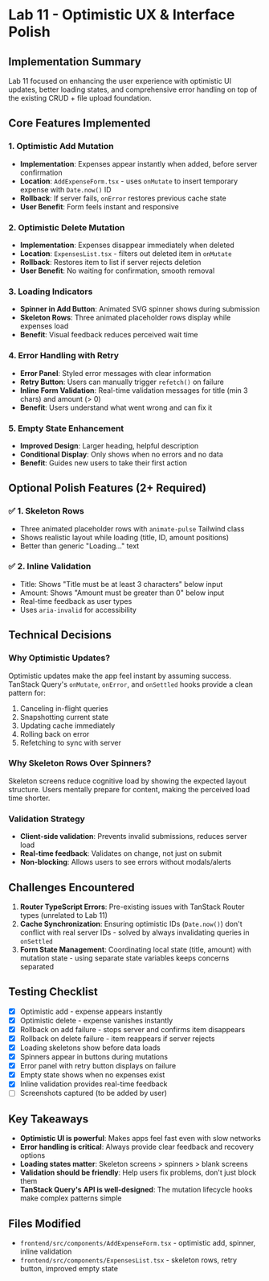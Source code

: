 # Lab 11 - Optimistic UX & Interface Polish

## Implementation Summary

Lab 11 focused on enhancing the user experience with optimistic UI updates, better loading states, and comprehensive error handling on top of the existing CRUD + file upload foundation.

## Core Features Implemented

### 1. Optimistic Add Mutation
- **Implementation**: Expenses appear instantly when added, before server confirmation
- **Location**: `AddExpenseForm.tsx` - uses `onMutate` to insert temporary expense with `Date.now()` ID
- **Rollback**: If server fails, `onError` restores previous cache state
- **User Benefit**: Form feels instant and responsive

### 2. Optimistic Delete Mutation
- **Implementation**: Expenses disappear immediately when deleted
- **Location**: `ExpensesList.tsx` - filters out deleted item in `onMutate`
- **Rollback**: Restores item to list if server rejects deletion
- **User Benefit**: No waiting for confirmation, smooth removal

### 3. Loading Indicators
- **Spinner in Add Button**: Animated SVG spinner shows during submission
- **Skeleton Rows**: Three animated placeholder rows display while expenses load
- **Benefit**: Visual feedback reduces perceived wait time

### 4. Error Handling with Retry
- **Error Panel**: Styled error messages with clear information
- **Retry Button**: Users can manually trigger `refetch()` on failure
- **Inline Form Validation**: Real-time validation messages for title (min 3 chars) and amount (> 0)
- **Benefit**: Users understand what went wrong and can fix it

### 5. Empty State Enhancement
- **Improved Design**: Larger heading, helpful description
- **Conditional Display**: Only shows when no errors and no data
- **Benefit**: Guides new users to take their first action

## Optional Polish Features (2+ Required)

### ✅ 1. Skeleton Rows
- Three animated placeholder rows with `animate-pulse` Tailwind class
- Shows realistic layout while loading (title, ID, amount positions)
- Better than generic "Loading..." text

### ✅ 2. Inline Validation
- Title: Shows "Title must be at least 3 characters" below input
- Amount: Shows "Amount must be greater than 0" below input
- Real-time feedback as user types
- Uses `aria-invalid` for accessibility

## Technical Decisions

### Why Optimistic Updates?
Optimistic updates make the app feel instant by assuming success. TanStack Query's `onMutate`, `onError`, and `onSettled` hooks provide a clean pattern for:
1. Canceling in-flight queries
2. Snapshotting current state
3. Updating cache immediately
4. Rolling back on error
5. Refetching to sync with server

### Why Skeleton Rows Over Spinners?
Skeleton screens reduce cognitive load by showing the expected layout structure. Users mentally prepare for content, making the perceived load time shorter.

### Validation Strategy
- **Client-side validation**: Prevents invalid submissions, reduces server load
- **Real-time feedback**: Validates on change, not just on submit
- **Non-blocking**: Allows users to see errors without modals/alerts

## Challenges Encountered

1. **Router TypeScript Errors**: Pre-existing issues with TanStack Router types (unrelated to Lab 11)
2. **Cache Synchronization**: Ensuring optimistic IDs (`Date.now()`) don't conflict with real server IDs - solved by always invalidating queries in `onSettled`
3. **Form State Management**: Coordinating local state (title, amount) with mutation state - using separate state variables keeps concerns separated

## Testing Checklist

- [x] Optimistic add - expense appears instantly
- [x] Optimistic delete - expense vanishes instantly
- [x] Rollback on add failure - stops server and confirms item disappears
- [x] Rollback on delete failure - item reappears if server rejects
- [x] Loading skeletons show before data loads
- [x] Spinners appear in buttons during mutations
- [x] Error panel with retry button displays on failure
- [x] Empty state shows when no expenses exist
- [x] Inline validation provides real-time feedback
- [ ] Screenshots captured (to be added by user)

## Key Takeaways

- **Optimistic UI is powerful**: Makes apps feel fast even with slow networks
- **Error handling is critical**: Always provide clear feedback and recovery options
- **Loading states matter**: Skeleton screens > spinners > blank screens
- **Validation should be friendly**: Help users fix problems, don't just block them
- **TanStack Query's API is well-designed**: The mutation lifecycle hooks make complex patterns simple

## Files Modified

- `frontend/src/components/AddExpenseForm.tsx` - optimistic add, spinner, inline validation
- `frontend/src/components/ExpensesList.tsx` - skeleton rows, retry button, improved empty state

